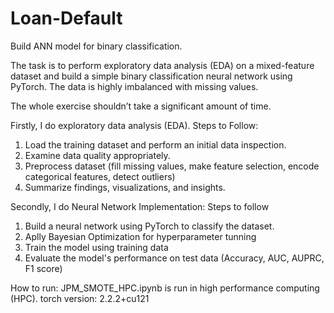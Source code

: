 # Loan-Default
Build ANN model for binary classification.

The task is to  perform exploratory data analysis (EDA) on a mixed-feature dataset and build a simple binary classification neural network using PyTorch. The data is highly imbalanced with missing values.

The whole exercise shouldn’t take a significant amount of time.

Firstly, I do exploratory data analysis (EDA). Steps to Follow:
  1. Load the training dataset and perform an initial data inspection.
  2. Examine data quality appropriately.
  3. Preprocess dataset (fill missing values, make feature selection, encode categorical features, detect outliers)
  4. Summarize findings, visualizations, and insights.

Secondly, I do Neural Network Implementation: Steps to follow
  1. Build a neural network using PyTorch to classify the dataset.
  2. Aplly Bayesian Optimization for hyperparameter tunning
  3. Train the model using training data
  4. Evaluate the model's performance on test data (Accuracy, AUC, AUPRC, F1 score)


How to run:
JPM_SMOTE_HPC.ipynb is run in high performance computing (HPC). torch version: 2.2.2+cu121
